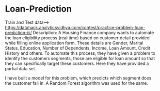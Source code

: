 # Loan-Prediction
Train and Test data--> https://datahack.analyticsvidhya.com/contest/practice-problem-loan-prediction-iii/
Description: A Housing Finance company wants to automate the loan eligibility process (real time) based on customer detail provided while filling online application form. These details are Gender, Marital Status, Education, Number of Dependents, Income, Loan Amount, Credit History and others. To automate this process, they have given a problem to identify the customers segments, those are eligible for loan amount so that they can specifically target these customers. Here they have provided a partial data set.

I have built a model for this problem, which predicts which segment does the customer fall in. A Random Forest algorithm was used for the same. 
